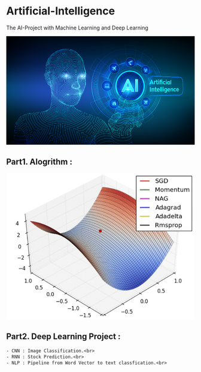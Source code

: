 # Artificial-Intelligence
The AI-Project with Machine Learning and Deep Learning

![image](AI.png)

## Part1. Alogrithm : 

![image](Optimizer3D.gif)

## Part2. Deep Learning Project : 

    - CNN : Image Classification.<br>
    - RNN : Stock Prediction.<br>
    - NLP : Pipeline from Word Vector to text classfication.<br>

